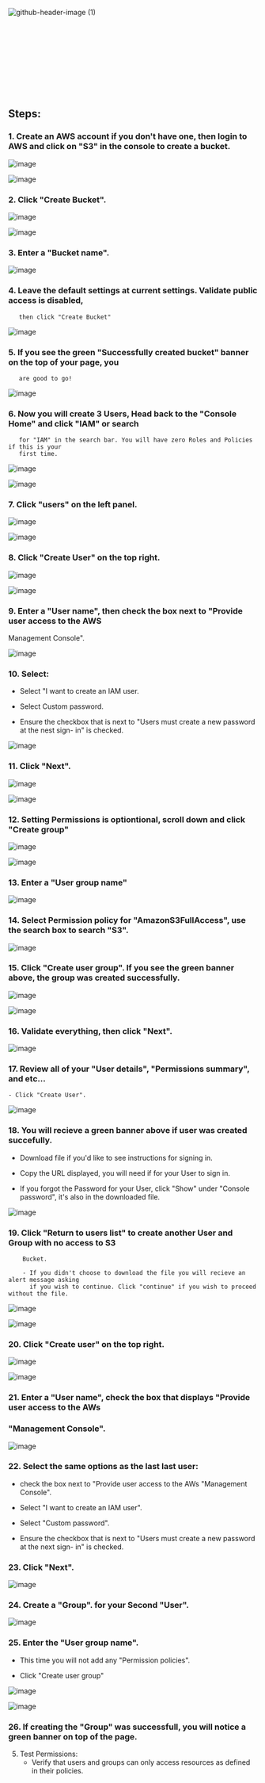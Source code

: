![github-header-image (1)](https://github.com/user-attachments/assets/d4095b05-eda3-4e02-b072-e7a7071dbf5f)


&nbsp;

&nbsp;

&nbsp;

&nbsp;

&nbsp;

## **Steps:**



### 1. Create an AWS account if you don't have one, then login to AWS and click on "S3" in the console to create a bucket.

![image](https://github.com/user-attachments/assets/43030082-c98e-4ffd-9e60-f05d91208a84)

![image](https://github.com/user-attachments/assets/53627f51-527f-4c76-ad0b-a6fa024dac73)


### 2. Click "Create Bucket".

![image](https://github.com/user-attachments/assets/516a4afe-c09e-424e-902b-95d7443e1405)

![image](https://github.com/user-attachments/assets/ee81a9ae-f212-4da3-99bc-ba60b532a007)



### 3. Enter a "Bucket name". 

![image](https://github.com/user-attachments/assets/cae28df9-9625-4f54-8233-5638688bb647)



### 4. Leave the default settings at current settings. Validate public access is disabled, 
       then click "Create Bucket"

![image](https://github.com/user-attachments/assets/95274119-965b-4e98-929d-29fa9323e837)




### 5. If you see the green "Successfully created bucket" banner on the top of your page, you 
       are good to go!

![image](https://github.com/user-attachments/assets/a9657c4f-0c1e-47ff-b411-4e590662ac51)



### 6. Now you will create 3 Users, Head back to the "Console Home" and click "IAM" or search 
       for "IAM" in the search bar. You will have zero Roles and Policies if this is your 
       first time.

![image](https://github.com/user-attachments/assets/75bdb94e-600f-4533-a0aa-0cf7d09fc7cf)

![image](https://github.com/user-attachments/assets/4056ff41-e57a-43d6-9d87-394e60009968)



### 7. Click "users" on the left panel.

![image](https://github.com/user-attachments/assets/ad2d15a3-47a7-4a62-a5ec-da53fa4632ca)

![image](https://github.com/user-attachments/assets/59cd482c-3b44-4183-9ebf-4c17c55e7ccc)



### 8. Click "Create User" on the top right.

![image](https://github.com/user-attachments/assets/5941b2bb-24d8-45d6-842c-5ff7aa587821)

![image](https://github.com/user-attachments/assets/11d8086e-cd12-47ac-9d33-b1c8d3371be3)



### 9. Enter a "User name", then check the box next to "Provide user access to the AWS 
   Management Console".

![image](https://github.com/user-attachments/assets/40f626e1-bb78-4285-8fe6-07ce9c2fdde4)


### 10. Select:
  
   - Select "I want to create an IAM user.
   
   - Select Custom password.
   
   - Ensure the checkbox that is next to "Users must create a new password at the nest sign- 
     in" is checked.

![image](https://github.com/user-attachments/assets/9189018c-d06e-4981-95f7-1b65f8b710f7)




### 11. Click "Next".

![image](https://github.com/user-attachments/assets/5ce4d621-bef6-48cc-bc1f-adc130c45c44)

![image](https://github.com/user-attachments/assets/94ce4b20-433a-4d08-8311-14ad858dc1e4)



### 12. Setting Permissions is optiontional, scroll down and click "Create group"

![image](https://github.com/user-attachments/assets/7a99800d-305f-48eb-8568-3b09b6310daa)

![image](https://github.com/user-attachments/assets/ce479bfd-14c4-46fa-862d-3874182d253e)



### 13. Enter a "User group name"

![image](https://github.com/user-attachments/assets/c8376214-a16e-4743-a25d-ea468588be6b)




### 14. Select Permission policy for "AmazonS3FullAccess", use the search box to search "S3".

![image](https://github.com/user-attachments/assets/83ab2ba5-343f-4361-a3c3-c3d23e46984d)



### 15. Click "Create user group". If you see the green banner above, the group was created successfully.

![image](https://github.com/user-attachments/assets/38c478a6-37fe-4d08-a0f5-e2f39bfd2ac9)

![image](https://github.com/user-attachments/assets/740c9045-9a5e-4157-a23e-ee7afc13d34a)




### 16. Validate everything, then click "Next".

![image](https://github.com/user-attachments/assets/b8b0fa48-2f5c-4900-ab8c-474ea3e369f1)



### 17. Review all of your "User details", "Permissions summary", and etc... 
   
    - Click "Create User".

![image](https://github.com/user-attachments/assets/63642f13-cc5e-4d83-b296-99b972118ba2)


### 18. You will recieve a green banner above if user was created succefully.
 
 - Download file if you'd like to see instructions for signing in.

 - Copy the URL displayed, you will need if for your User to sign in.
 
 - If you forgot the Password for your User, click "Show" under "Console password", it's also 
   in the downloaded file.

![image](https://github.com/user-attachments/assets/536ae5af-913e-4e6a-b1e4-bd51a9ce1d44)



### 19. Click "Return to users list" to create another User and Group with no access to S3 
        Bucket.
        
        - If you didn't choose to download the file you will recieve an alert message asking 
          if you wish to continue. Click "continue" if you wish to proceed without the file.

![image](https://github.com/user-attachments/assets/660656a6-4961-4e1b-bda7-2f3b12e6dfac)

![image](https://github.com/user-attachments/assets/6fbec376-a3f5-4fff-bf69-016693dae8c9)



### 20. Click "Create user" on the top right.

![image](https://github.com/user-attachments/assets/3133ecd1-4742-46fb-b6f6-53a5321ea225)

![image](https://github.com/user-attachments/assets/be443a7d-9f5a-4000-993d-8aab882d6d4f)



### 21. Enter a "User name", check the box that displays "Provide user access to the AWs 
###     "Management Console".

![image](https://github.com/user-attachments/assets/1a39753f-afb8-4be6-a924-51b4406194a5)



### 22. Select the same options as the last last user:

   - check the box next to "Provide user access to the AWs "Management Console".

   - Select "I want to create an IAM user".
   
   - Select "Custom password".
   
   - Ensure the checkbox that is next to "Users must create a new password at the next sign- 
     in" is checked.




### 23. Click "Next".

![image](https://github.com/user-attachments/assets/5ce4d621-bef6-48cc-bc1f-adc130c45c44)



### 24. Create a "Group". for your Second "User". 

![image](https://github.com/user-attachments/assets/70442291-9dc6-4119-9bb5-22e172e730a2)



### 25. Enter the "User group name".

 - This time you will not add any "Permission policies".

 - Click "Create user group"

![image](https://github.com/user-attachments/assets/d7307a59-2639-4ebd-af53-00c7cd256a33)

![image](https://github.com/user-attachments/assets/67f81766-ecb3-4730-8376-5b914045b69a)



### 26. If creating the "Group" was successfull, you will notice a green banner on top of the page.
       
















5. Test Permissions:
   - Verify that users and groups can only access resources as defined in their policies.

